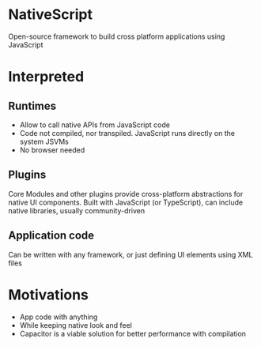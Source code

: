 # NativeScript
Open-source framework to build cross platform applications using JavaScript

# Interpreted
## Runtimes
- Allow to call native APIs from JavaScript code
- Code not compiled, nor transpiled. JavaScript runs directly on the system JSVMs
- No browser needed

## Plugins
Core Modules and other plugins provide cross-platform abstractions for native UI components. Built with JavaScript (or TypeScript), can include native libraries, usually community-driven

## Application code
Can be written with any framework, or just defining UI elements using XML files

# Motivations
- App code with anything
- While keeping native look and feel
- Capacitor is a viable solution for better performance with compilation
